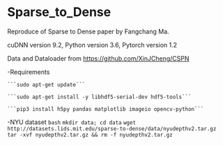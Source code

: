 # Sparse_to_Dense
Reproduce of Sparse to Dense paper by Fangchang Ma.

cuDNN version 9.2, Python version 3.6, Pytorch version 1.2

Data and Dataloader from https://github.com/XinJCheng/CSPN

-Requirements

	```sudo apt-get update```
	
	```sudo apt-get install -y libhdf5-serial-dev hdf5-tools```
	
	```pip3 install h5py pandas matplotlib imageio opencv-python```

-NYU dataset
	```bash```
	```mkdir data; cd data```
	```wget http://datasets.lids.mit.edu/sparse-to-dense/data/nyudepthv2.tar.gz```
	```tar -xvf nyudepthv2.tar.gz && rm -f nyudepthv2.tar.gz```
